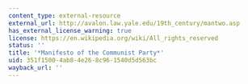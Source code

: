 ```yaml
---
content_type: external-resource
external_url: http://avalon.law.yale.edu/19th_century/mantwo.asp
has_external_license_warning: true
license: https://en.wikipedia.org/wiki/All_rights_reserved
status: ''
title: '*Manifesto of the Communist Party*'
uid: 351f1500-4ab8-4e26-8c96-1540d5d563bc
wayback_url: ''
---
```

